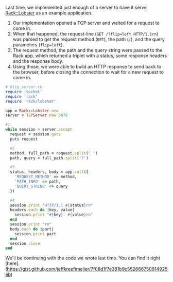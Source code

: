 Last time, we implemented just enough of a server to have it serve [Rack::Lobster](https://github.com/rack/rack/blob/master/lib/rack/lobster.rb) as an example application.

1. Our implementation opened a TCP server and waited for a request to come in.
2. When that happened, the request-line (`GET /?flip=left HTTP/1.1rn`) was parsed to get the request method (`GET`), the path (`/`), and the query parameters (`flip=left`).
3. The request method, the path and the query string were passed to the Rack app, which returned a triplet with a status, some response headers and the response body.
4. Using those, we were able to build an HTTP response to send back to the browser, before closing the connection to wait for a new request to come in.

```ruby    
# http_server.rb
require 'socket'
require 'rack'
require 'rack/lobster'

app = Rack::Lobster.new
server = TCPServer.new 5678

#1
while session = server.accept
  request = session.gets
  puts request

  #2
  method, full_path = request.split(' ')
  path, query = full_path.split('?')

  #3
  status, headers, body = app.call({
    'REQUEST_METHOD' => method,
    'PATH_INFO' => path,
    'QUERY_STRING' => query
  })

  #4
  session.print "HTTP/1.1 #{status}rn"
  headers.each do |key, value|
    session.print "#{key}: #{value}rn"
  end
  session.print "rn"
  body.each do |part|
    session.print part
  end
  session.close
end
```

We'll be continuing with the code we wrote last time. You can find it right [here].(https://gist.github.com/jeffkreeftmeijer/7f08d1f7e381b9c552666750914925eb)
